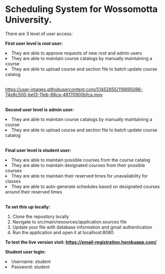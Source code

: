 
# Scheduling System for Wossomotta University.

There are 3 level of user access:

<strong>First user level is root user:</strong> <br />
<li>They are able to approve requests of new root and admin users</li>
<li>They are able to maintain course catalogs by manually maintaining a course </li>
<li>They are able to upload course and section file to batch update course catalog </li> <br />


https://user-images.githubusercontent.com/51452855/119695086-74e8c500-be13-11eb-88ca-48170900bfca.mov


<br /><strong>Second user level is admin user:</strong><br />
<li>They are able to maintain course catalogs by manually maintaining a course</li>
<li>They are able to upload course and section file to batch update course catalog </li>


<br /><strong>Final user level is student user:</strong><br />
<li>They are able to maintain possible courses from the course catalog </li>
<li>They are able to maintain designated courses from their possible courses </li>
<li>They are able to maintain their reserved times for unavailability for classes </li>
<li>They are able to auto-generate schedules based on designated courses around their reserved times </li>

<br /><strong>To set this up locally:</strong><br />
1. Clone the repository locally<br />
2. Navigate to src/main/resources/application.sources file<br />
3. Update your file with database information and gmail authentication<br />
4. Run the application and open it at localhost:8080<br />

<strong>To test the live version visit: https://email-registration.herokuapp.com/ </strong><br />

<strong>Student user login:</strong><br />
<li>Username: student </li>
<li>Password: student </li>
